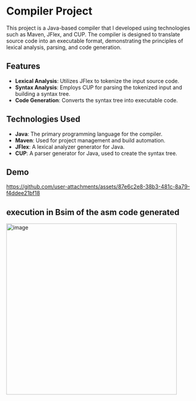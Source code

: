 # Compiler Project

This project is a Java-based compiler that I developed using technologies such as Maven, JFlex, and CUP. The compiler is designed to translate source code into an executable format, demonstrating the principles of lexical analysis, parsing, and code generation.

## Features

- **Lexical Analysis**: Utilizes JFlex to tokenize the input source code.
- **Syntax Analysis**: Employs CUP for parsing the tokenized input and building a syntax tree.
- **Code Generation**: Converts the syntax tree into executable code.

## Technologies Used

- **Java**: The primary programming language for the compiler.
- **Maven**: Used for project management and build automation.
- **JFlex**: A lexical analyzer generator for Java.
- **CUP**: A parser generator for Java, used to create the syntax tree.

## Demo


https://github.com/user-attachments/assets/87e6c2e8-38b3-481c-8a79-f4ddee21bf18

## execution in Bsim of the asm code generated

<img width="452" alt="image" src="https://github.com/user-attachments/assets/9192c805-1ff7-489a-a031-88b8e9300365" />


